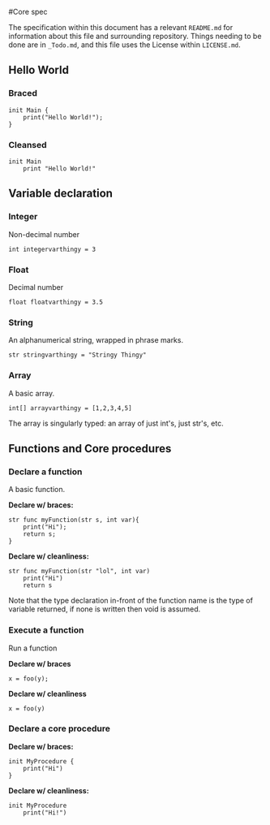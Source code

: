 #Core spec

The specification within this document has a relevant `README.md` for information about this file and surrounding repository. Things needing to be done are in `_Todo.md`, and this file uses the License within `LICENSE.md`.

## Hello World

### Braced
	init Main {
		print("Hello World!");
	}
### Cleansed
	init Main
		print "Hello World!"

## Variable declaration
### Integer
Non-decimal number

	int integervarthingy = 3
	
### Float
Decimal number

	float floatvarthingy = 3.5
	
### String
An alphanumerical string, wrapped in phrase marks.

	str stringvarthingy = "Stringy Thingy" 
	
### Array
A basic array.

	int[] arrayvarthingy = [1,2,3,4,5]
	
The array is singularly typed: an array of just int's, just str's, etc.

## Functions and Core procedures

### Declare a function
A basic function.

**Declare w/ braces:**

    str func myFunction(str s, int var){
    	print("Hi");
    	return s;
    }


**Declare w/ cleanliness:**

    str func myFunction(str "lol", int var)
    	print("Hi")
    	return s

Note that the type declaration in-front of the function name is the type of variable returned, if none is written then void is assumed. 
### Execute a function
Run a function

**Declare w/ braces**

    x = foo(y);

**Declare w/ cleanliness**

    x = foo(y)

### Declare a core procedure

**Declare w/ braces:**

    init MyProcedure {
        print("Hi")
    }

**Declare w/ cleanliness:**

    init MyProcedure
        print("Hi!")
